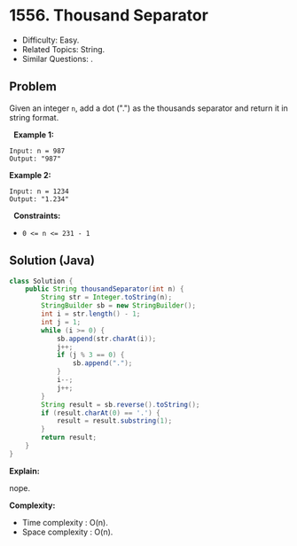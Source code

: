 # 1556. Thousand Separator

- Difficulty: Easy.
- Related Topics: String.
- Similar Questions: .

## Problem

Given an integer ```n```, add a dot (".") as the thousands separator and return it in string format.

 
**Example 1:**

```
Input: n = 987
Output: "987"
```

**Example 2:**

```
Input: n = 1234
Output: "1.234"
```

 
**Constraints:**


	
- ```0 <= n <= 231 - 1```



## Solution (Java)

```java
class Solution {
    public String thousandSeparator(int n) {
        String str = Integer.toString(n);
        StringBuilder sb = new StringBuilder();
        int i = str.length() - 1;
        int j = 1;
        while (i >= 0) {
            sb.append(str.charAt(i));
            j++;
            if (j % 3 == 0) {
                sb.append(".");
            }
            i--;
            j++;
        }
        String result = sb.reverse().toString();
        if (result.charAt(0) == '.') {
            result = result.substring(1);
        }
        return result;
    }
}
```

**Explain:**

nope.

**Complexity:**

* Time complexity : O(n).
* Space complexity : O(n).
